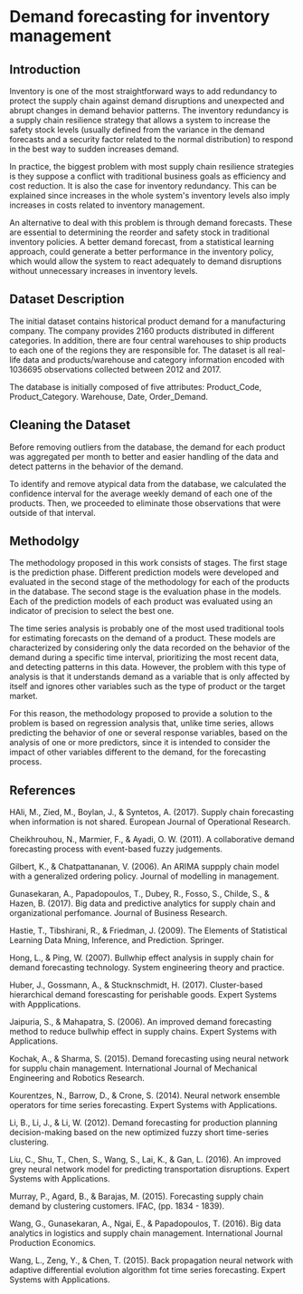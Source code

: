 # Demand forecasting for inventory management

## Introduction

Inventory is one of the most straightforward ways to add redundancy to protect the supply chain against demand disruptions and unexpected and abrupt changes in demand behavior patterns. The inventory redundancy is a supply chain resilience strategy that allows a system to increase the safety stock levels (usually defined from the variance in the demand forecasts and a security factor related to the normal distribution) to respond in the best way to sudden increases demand. 

In practice, the biggest problem with most supply chain resilience strategies is they suppose a conflict with traditional business goals as efficiency and cost reduction. It is also the case for inventory redundancy. This can be explained since increases in the whole system's inventory levels also imply increases in costs related to inventory management. 

An alternative to deal with this problem is through demand forecasts. These are essential to determining the reorder and safety stock in traditional inventory policies. A better demand forecast, from a statistical learning approach, could generate a better performance in the inventory policy, which would allow the system to react adequately to demand disruptions without unnecessary increases in inventory levels.

## Dataset Description

The initial dataset contains historical product demand for a manufacturing company. The company provides 2160 products distributed in different categories. In addition, there are four central warehouses to ship products to each one of the regions they are responsible for. The dataset is all real-life data and products/warehouse and category information encoded with 1036695 observations collected between 2012 and 2017. 

The database is initially composed of five attributes: Product_Code, Product_Category. Warehouse, Date, Order_Demand.


## Cleaning the Dataset

Before removing outliers from the database, the demand for each product was aggregated per month to better and easier handling of the data and detect patterns in the behavior of the demand. 

To identify and remove atypical data from the database, we calculated the confidence interval for the average weekly demand of each one of the products. Then, we proceeded to eliminate those observations that were outside of that interval.

## Methodolgy

The methodology proposed in this work consists of stages. The first stage is the prediction phase. Different prediction models were developed and evaluated in the second stage of the methodology for each of the products in the database. The second stage is the evaluation phase in the models. Each of the prediction models of each product was evaluated using an indicator of precision to select the best one.

The time series analysis is probably one of the most used traditional tools for estimating forecasts on the demand of a product. These models are characterized by considering only the data recorded on the behavior of the demand during a specific time interval, prioritizing the most recent data, and detecting patterns in this data. However, the problem with this type of analysis is that it understands demand as a variable that is only affected by itself and ignores other variables such as the type of product or the target market.

For this reason, the methodology proposed to provide a solution to the problem is based on regression analysis that, unlike time series, allows predicting the behavior of one or several response variables, based on the analysis of one or more predictors, since it is intended to consider the impact of other variables different to the demand, for the forecasting process.


## References

HAli, M., Zied, M., Boylan, J., & Syntetos, A. (2017). Supply chain forecasting when information is not shared. European Journal of Operational Research.

Cheikhrouhou, N., Marmier, F., & Ayadi, O. W. (2011). A collaborative demand forecasting process with event-based fuzzy judgements.

Gilbert, K., & Chatpattananan, V. (2006). An ARIMA suppply chain model with a generalized ordering policy. Journal of modelling in management.

Gunasekaran, A., Papadopoulos, T., Dubey, R., Fosso, S., Childe, S., & Hazen, B. (2017). Big data and predictive analytics for supply chain and organizational perfomance. Journal of Business Research.

Hastie, T., Tibshirani, R., & Friedman, J. (2009). The Elements of Statistical Learning Data Mning, Inference, and Prediction. Springer.

Hong, L., & Ping, W. (2007). Bullwhip effect analysis in supply chain for demand forecasting technology. System engineering theory and practice.

Huber, J., Gossmann, A., & Stucknschmidt, H. (2017). Cluster-based hierarchical demand forescasting for perishable goods. Expert Systems with Appplications.

Jaipuria, S., & Mahapatra, S. (2006). An improved demand forecasting method to reduce bullwhip effect in supply chains. Expert Systems with Applications.

Kochak, A., & Sharma, S. (2015). Demand forecasting using neural network for supplu chain management. International Journal of Mechanical Engineering and Robotics Research.

Kourentzes, N., Barrow, D., & Crone, S. (2014). Neural network ensemble operators for time series forecasting. Expert Systems with Applications.

Li, B., Li, J., & Li, W. (2012). Demand forecasting for production planning decision-making based on the new optimized fuzzy short time-series clustering.

Liu, C., Shu, T., Chen, S., Wang, S., Lai, K., & Gan, L. (2016). An improved grey neural network model for predicting transportation disruptions. Expert Systems with Applications.

Murray, P., Agard, B., & Barajas, M. (2015). Forecasting supply chain demand by clustering customers. IFAC, (pp. 1834 - 1839).

Wang, G., Gunasekaran, A., Ngai, E., & Papadopoulos, T. (2016). Big data analytics in logistics and supply chain management. International Journal Production Economics.

Wang, L., Zeng, Y., & Chen, T. (2015). Back propagation neural network with adaptive differential evolution algorithm fot time series forecasting. Expert Systems with Applications.
